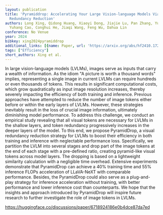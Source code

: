 ```yaml
---
layout: publication
title: 'Pyramiddrop: Accelerating Your Large Vision-language Models Via Pyramid Visual
  Redundancy Reduction'
authors: Long Xing, Qidong Huang, Xiaoyi Dong, Jiajie Lu, Pan Zhang, Yuhang Zang,
  Yuhang Cao, Conghui He, Jiaqi Wang, Feng Wu, Dahua Lin
conference: No Venue
year: 2024
bibkey: xing2024pyramiddrop
additional_links: [{name: Paper, url: 'https://arxiv.org/abs/hf2410.17247'}]
tags: ["Efficiency"]
short_authors: Xing et al.
---
```

In large vision-language models (LVLMs), images serve as inputs that carry a wealth of information. As the idiom "A picture is worth a thousand words" implies, representing a single image in current LVLMs can require hundreds or even thousands of tokens. This results in significant computational costs, which grow quadratically as input image resolution increases, thereby severely impacting the efficiency of both training and inference. Previous approaches have attempted to reduce the number of image tokens either before or within the early layers of LVLMs. However, these strategies inevitably result in the loss of crucial image information, ultimately diminishing model performance. To address this challenge, we conduct an empirical study revealing that all visual tokens are necessary for LVLMs in the shallow layers, and token redundancy progressively increases in the deeper layers of the model. To this end, we propose PyramidDrop, a visual redundancy reduction strategy for LVLMs to boost their efficiency in both training and inference with neglectable performance loss. Specifically, we partition the LVLM into several stages and drop part of the image tokens at the end of each stage with a pre-defined ratio, creating pyramid-like visual tokens across model layers. The dropping is based on a lightweight similarity calculation with a negligible time overhead. Extensive experiments demonstrate that PyramidDrop can achieve a 40% training time and 55% inference FLOPs acceleration of LLaVA-NeXT with comparable performance. Besides, the PyramidDrop could also serve as a plug-and-play strategy for inference acceleration without training, with better performance and lower inference cost than counterparts. We hope that the insights and approach introduced by PyramidDrop will inspire future research to further investigate the role of image tokens in LVLMs.

https://huggingface.co/discussions/paper/6718924186e0b4dce87da7ed
